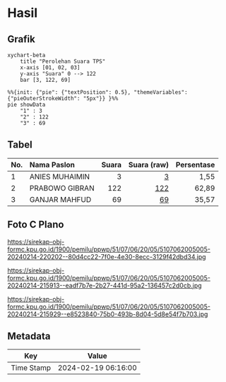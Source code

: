 # Hasil

## Grafik

```mermaid
xychart-beta
    title "Perolehan Suara TPS"
    x-axis [01, 02, 03]
    y-axis "Suara" 0 --> 122
    bar [3, 122, 69]
```

```mermaid
%%{init: {"pie": {"textPosition": 0.5}, "themeVariables": {"pieOuterStrokeWidth": "5px"}} }%%
pie showData
    "1" : 3
    "2" : 122
    "3" : 69
```

## Tabel

| No. | Nama Paslon    | Suara | Suara (raw) | Persentase |
|:--- |:-------------- | -----:| -----------:| ----------:|
| 1   | ANIES MUHAIMIN | 3     | [3][p-1]    | 1,55       |
| 2   | PRABOWO GIBRAN | 122   | [122][p-2]  | 62,89      |
| 3   | GANJAR MAHFUD  | 69    | [69][p-3]   | 35,57      |


[p-1]: https://github.com/gigit-pemilu/pemilu-2024-51-bali/blob/main/pilpres/hitung-suara/sub/51-bali/sub/07-karangasem/sub/06-bebandem/sub/2005-jungutan/sub/005-tps/sub/paslon-1.txt
[p-2]: https://github.com/gigit-pemilu/pemilu-2024-51-bali/blob/main/pilpres/hitung-suara/sub/51-bali/sub/07-karangasem/sub/06-bebandem/sub/2005-jungutan/sub/005-tps/sub/paslon-2.txt
[p-3]: https://github.com/gigit-pemilu/pemilu-2024-51-bali/blob/main/pilpres/hitung-suara/sub/51-bali/sub/07-karangasem/sub/06-bebandem/sub/2005-jungutan/sub/005-tps/sub/paslon-3.txt

## Foto C Plano

https://sirekap-obj-formc.kpu.go.id/1900/pemilu/ppwp/51/07/06/20/05/5107062005005-20240214-220202--80d4cc22-7f0e-4e30-8ecc-3129f42dbd34.jpg

https://sirekap-obj-formc.kpu.go.id/1900/pemilu/ppwp/51/07/06/20/05/5107062005005-20240214-215913--eadf7b7e-2b27-441d-95a2-136457c2d0cb.jpg

https://sirekap-obj-formc.kpu.go.id/1900/pemilu/ppwp/51/07/06/20/05/5107062005005-20240214-215929--e8523840-75b0-493b-8d04-5d8e54f7b703.jpg


## Metadata

| Key        | Value               |
| ---------- | ------------------- |
| Time Stamp | 2024-02-19 06:16:00 |



